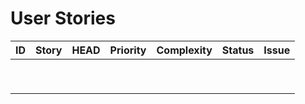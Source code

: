 # User Stories
| ID   | Story | HEAD | Priority | Complexity | Status | Issue |
| ---- | ----- | ---- | -------- | ---------- | ------ | ----- |
|      |       |      |          |            |        |       |
|      |       |      |          |            |        |       |
|      |       |      |          |            |        |       |
|      |       |      |          |            |        |       |
|      |       |      |          |            |        |       |
|      |       |      |          |            |        |       |
|      |       |      |          |            |        |       |
|      |       |      |          |            |        |       |
|      |       |      |          |            |        |       |

